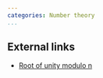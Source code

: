 ```yaml
---
categories: Number theory
...
```


## External links
- [Root of unity modulo n](https://en.wikipedia.org/wiki/Root_of_unity_modulo_n)

